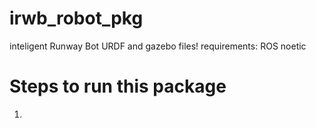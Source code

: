 # irwb_robot_pkg
inteligent Runway Bot URDF and gazebo files!
requirements: ROS noetic

# Steps to run this package
1. 
